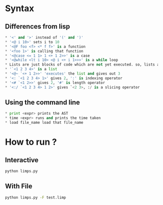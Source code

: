 # Syntax
## Differences from lisp 
```python
* '<' and '>' instead of '(' and ')'
* '<@ i 10>' sets i to 10
* '<@F foo <f> <* f f>' is a function
* '<foo 1>' is calling that function
* '<@case <= 1 1> 1 <+ 1 2>>' is a case
* '<@while <lt i 10> <@ i <+ i 1>>>' is a while loop
* Lists are just blocks of code which are not yet executed. so, lists are parts of asts
* '`<1 2 3 4>' is a list
* '<@~ `<+ 1 2>>' 'executes' the list and gives out 3
* '<: `<1 2 3 4> 1>' gives 2, ':' is indexing operator
* '<# `<1 2>>' gives 2, '#' is length operator
* '<:/ `<1 2 3 4> 1 2>' gives `<2 3>, :/ is a slicing operator
```

## Using the command line ##
```python
* print <expr> prints the AST
* time <expr> runs and prints the time taken
* load file_name load that file_name 
```
# How to run ? 

## Interactive
 ```bash
 python limps.py 
 ```
## With File
  ```bash
  python limps.py -F test.limp
  ```
